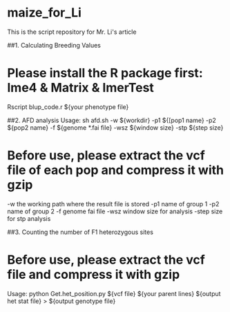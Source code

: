 # maize_for_Li
This is the script repository for Mr. Li's article

##1.	Calculating Breeding Values
# Please install the R package first: lme4 & Matrix & lmerTest
Rscript blup_code.r ${your phenotype file}

##2.	AFD analysis
Usage: sh afd.sh -w ${workdir} -p1 ${[pop1 name} -p2 ${pop2 name} -f ${genome *.fai file} -wsz ${window size} -stp ${step size}
# Before use, please extract the vcf file of each pop and compress it with gzip
-w the working path where the result file is stored
-p1 name of group 1
-p2 name of group 2
-f genome fai file
-wsz window size for analysis
-step size for stp analysis 

##3.	Counting the number of F1 heterozygous sites
# Before use, please extract the vcf file and compress it with gzip
Usage: python Get.het_position.py ${vcf file} ${your parent lines} ${output het stat file} > ${output genotype file}
